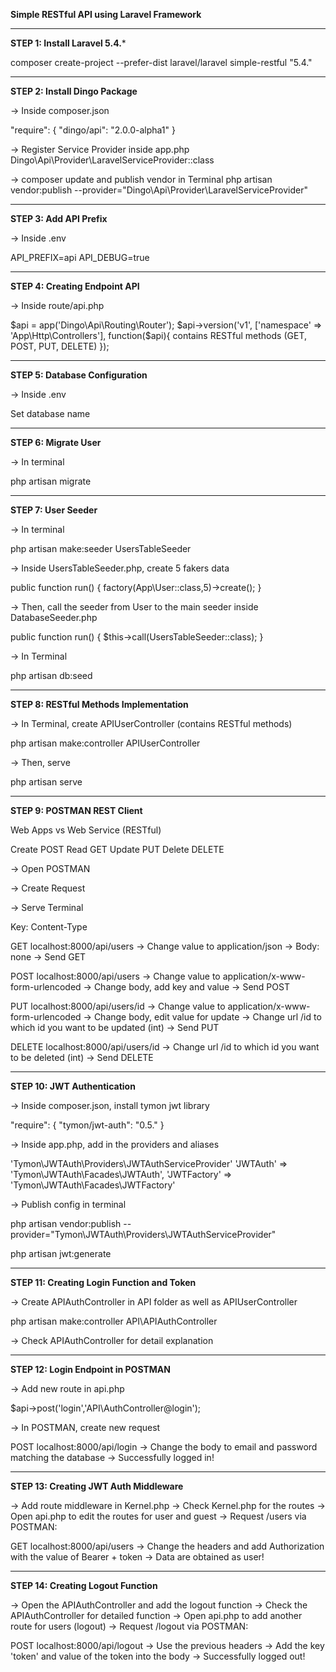 **Simple RESTful API using Laravel Framework**

--------------------------------------------------------------------------------


**STEP 1: Install Laravel 5.4.***

composer create-project --prefer-dist laravel/laravel simple-restful "5.4."

--------------------------------------------------------------------------------

**STEP 2: Install Dingo Package**

-> Inside composer.json

"require": {
    "dingo/api": "2.0.0-alpha1"
}

-> Register Service Provider inside app.php
Dingo\Api\Provider\LaravelServiceProvider::class

-> composer update and publish vendor in Terminal
php artisan vendor:publish --provider="Dingo\Api\Provider\LaravelServiceProvider"

---------------------------------------------------------------------------------

**STEP 3: Add API Prefix**

-> Inside .env

API_PREFIX=api
API_DEBUG=true

---------------------------------------------------------------------------------

**STEP 4: Creating Endpoint API**

-> Inside route/api.php

$api = app('Dingo\Api\Routing\Router');
$api->version('v1', ['namespace' => 'App\Http\Controllers'], function($api){
	contains RESTful methods (GET, POST, PUT, DELETE)
});

----------------------------------------------------------------------------------

**STEP 5: Database Configuration**

-> Inside .env

Set database name

----------------------------------------------------------------------------------

**STEP 6: Migrate User**

-> In terminal

php artisan migrate

----------------------------------------------------------------------------------

**STEP 7: User Seeder**

-> In terminal

php artisan make:seeder UsersTableSeeder

-> Inside UsersTableSeeder.php, create 5 fakers data

public function run()
    {
        factory(App\User::class,5)->create();
    }

-> Then, call the seeder from User to the main seeder inside DatabaseSeeder.php

public function run()
    {
          $this->call(UsersTableSeeder::class);
    }

-> In Terminal

php artisan db:seed

-----------------------------------------------------------------------------------

**STEP 8: RESTful Methods Implementation**

-> In Terminal, create APIUserController (contains RESTful methods)

php artisan make:controller APIUserController

-> Then, serve

php artisan serve

----------------------------------------------------------------------------------

**STEP 9: POSTMAN REST Client**

Web Apps	vs	Web Service (RESTful)

Create 			POST
Read			GET
Update 			PUT
Delete 			DELETE


-> Open POSTMAN

-> Create Request

-> Serve Terminal

Key: Content-Type


GET localhost:8000/api/users
-> Change value to application/json
-> Body: none
-> Send GET

POST localhost:8000/api/users
-> Change value to application/x-www-form-urlencoded
-> Change body, add key and value
-> Send POST

PUT localhost:8000/api/users/id
-> Change value to application/x-www-form-urlencoded
-> Change body, edit value for update
-> Change url /id to which id you want to be updated (int)
-> Send PUT

DELETE localhost:8000/api/users/id
-> Change url /id to which id you want to be deleted (int)
-> Send DELETE

----------------------------------------------------------------------------------

**STEP 10: JWT Authentication**

-> Inside composer.json, install tymon jwt library

"require": {
    "tymon/jwt-auth": "0.5."
}

-> Inside app.php, add in the providers and aliases

'Tymon\JWTAuth\Providers\JWTAuthServiceProvider'
'JWTAuth' => 'Tymon\JWTAuth\Facades\JWTAuth',
'JWTFactory' => 'Tymon\JWTAuth\Facades\JWTFactory'

-> Publish config in terminal

php artisan vendor:publish --provider="Tymon\JWTAuth\Providers\JWTAuthServiceProvider"

php artisan jwt:generate

----------------------------------------------------------------------------------

**STEP 11: Creating Login Function and Token**

-> Create APIAuthController in API folder as well as APIUserController

php artisan make:controller API\APIAuthController

-> Check APIAuthController for detail explanation

----------------------------------------------------------------------------------

**STEP 12: Login Endpoint in POSTMAN**

-> Add new route in api.php 

$api->post('login','API\AuthController@login');

-> In POSTMAN, create new request

POST localhost:8000/api/login
-> Change the body to email and password matching the database
-> Successfully logged in!

----------------------------------------------------------------------------------

**STEP 13: Creating JWT Auth Middleware**

-> Add route middleware in Kernel.php
-> Check Kernel.php for the routes
-> Open api.php to edit the routes for user and guest
-> Request /users via POSTMAN:

GET localhost:8000/api/users
-> Change the headers and add Authorization with the value of Bearer + token
-> Data are obtained as user!

----------------------------------------------------------------------------------

**STEP 14: Creating Logout Function**

-> Open the APIAuthController and add the logout function
-> Check the APIAuthController for detailed function
-> Open api.php to add another route for users (logout)
-> Request /logout via POSTMAN:

POST localhost:8000/api/logout
-> Use the previous headers
-> Add the key 'token' and value of the token into the body
-> Successfully logged out!

